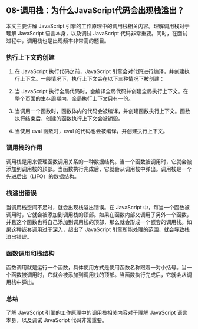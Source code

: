 ## 08-调用栈：为什么JavaScript代码会出现栈溢出？
本文主要讲解 JavaScript 引擎的工作原理中的调用栈相关内容。理解调用栈对于理解 JavaScript 语言本身，以及调试 JavaScript 代码非常重要。同时，在面试过程中，调用栈也是出现频率非常高的题目。

### 执行上下文的创建
1. 在 JavaScript 执行代码之前，JavaScript 引擎会对代码进行编译，并创建执行上下文。一般情况下，执行上下文会在以下三种情况下被创建：

2. 当 JavaScript 执行全局代码时，会编译全局代码并创建全局执行上下文。在整个页面的生存周期内，全局执行上下文只有一份。

3. 当调用一个函数时，函数体内的代码会被编译，并创建函数执行上下文。函数执行结束后，创建的函数执行上下文会被销毁。

4. 当使用 eval 函数时，eval 的代码也会被编译，并创建执行上下文。

### 调用栈的作用
调用栈是用来管理函数调用关系的一种数据结构。当一个函数被调用时，它就会被添加到调用栈的顶部。当函数执行完成后，它就会从调用栈中弹出。调用栈是一个先进后出（LIFO）的数据结构。

### 栈溢出错误
当调用栈空间不足时，就会出现栈溢出错误。在 JavaScript 中，每当一个函数被调用时，它就会被添加到调用栈的顶部。如果在函数内部又调用了另外一个函数，并且这个函数也将自己添加到调用栈的顶部，那么就会形成一个嵌套的调用栈。如果这种嵌套调用过于深入，超出了 JavaScript 引擎所能处理的范围，就会导致栈溢出错误。

### 函数调用和栈结构
函数调用就是运行一个函数，具体使用方式是使用函数名称跟着一对小括号。当一个函数被调用时，它就会被添加到调用栈的顶部。当函数执行完成后，它就会从调用栈中弹出。

### 总结
了解 JavaScript 引擎的工作原理中的调用栈相关内容对于理解 JavaScript 语言本身，以及调试 JavaScript 代码非常重要。


